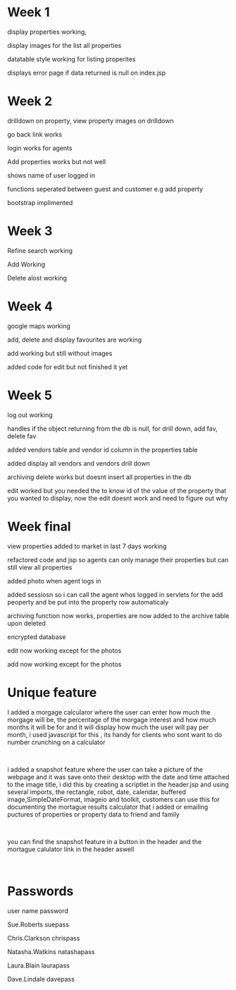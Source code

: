 
<h1>Week 1</h1>

<p>display properties working,</p>
<p>display images for the list all properties </p>
<p>datatable style working for listing properites</p>
<p>displays error page if data returned is null on index.jsp</p>

<h1>Week 2</h1>

<p>drilldown on property, view property images on drilldown</p>
<p>go back link works</p>
<p>login works for agents</p>
<p>Add properties works but not well</p>
<p>shows name of user logged in</p>
<p>functions seperated between guest and customer  e.g add property</p>
<p>bootstrap implimented</p>

<h1>Week 3</h1>
<p>Refine search working</p>
<p>Add Working</p>
<p>Delete alost working</p>

<h1>Week 4</h1>
<p>google maps working</p>
<p> add, delete and display favourites are working</p>
<p>add working but still without images</p>
<p>added code for edit but not finished it yet</p>

<h1>Week 5</h1>
<p>log out working</p>
<p>handles if the object returning from the db is null, for drill down, add fav, delete fav</p>
<p>added vendors table and vendor id column in the properties table </p>
<p>added display all vendors and vendors drill down</p>
<p>archiving delete works but doesnt insert all properties in the db</p>
<p>edit worked but you needed the to know id of the value of the property that you wanted  to display, now the edit doesnt work and need to figure out why</p>

<h1>Week final</h1>

<p>view properties added to market in last 7 days working</p>
<p>refactored code and jsp so agents can only manage their properties but can still view all properties</p>
<p>added photo when agent logs in</p>
<p>added sessiosn so i can call the agent whos logged in servlets for the add peoperty and be put into the property row automaticaly </p>
<p>archiving function now works, properties are now added to the archive table upon deleted</p>
<p>encrypted database</p>
<p>edit now working except for the photos</p>
<p>add now working except for the photos</p>
<h1>Unique feature</h1>
<p>I added a morgage calcularor where the user can enter how much the morgage will be, the percentage of the morgage interest and how much months it will be for and it will display how much the user will pay per month, i used javascript for this , its handy for clients who sont want to do number crunching on a calculator</p>
<br>
<p>i added a snapshot feature where the user can take a picture of the webpage and it was save onto their desktop with the date and time attached to the image title, i did this by creating a scriptlet in the header.jsp and using several imports, the rectangle, robot, date, calendar, buffered image,SimpleDateFormat, imageio and  toolkit, customers can use this for documenting the mortague results calculator that i added or emailing puctures of properties or property data to friend and family </p>
<br>
<p>you can find the snapshot feature in a button in the header and the mortague calulator link in the header aswell</p>
<br>
<h1>Passwords</h1>
<p>user name         password</p>
<p>Sue.Roberts         suepass</p>
<p>Chris.Clarkson        chrispass</p>
<p>Natasha.Watkins         natashapass</p>
<p>Laura.Blain         laurapass</p>
<p>Dave.Lindale         davepass</p>
